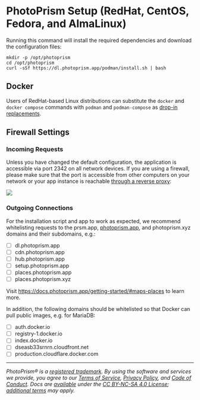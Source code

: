 # PhotoPrism Setup (RedHat, CentOS, Fedora, and AlmaLinux)

Running this command will install the required dependencies and download the configuration files:

```
mkdir -p /opt/photoprism
cd /opt/photoprism
curl -sSf https://dl.photoprism.app/podman/install.sh | bash
```

## Docker

Users of RedHat-based Linux distributions can substitute the `docker` and `docker compose` commands with `podman` and `podman-compose` as [drop-in replacements](https://docs.photoprism.app/getting-started/troubleshooting/docker/#redhat-linux).

## Firewall Settings

### Incoming Requests

Unless you have changed the default configuration, the application is accessible via port 2342 on all network devices. If you are using a firewall, please make sure that the port is accessible from other computers on your network or your app instance is reachable [through a reverse proxy](https://docs.photoprism.app/getting-started/proxies/traefik/):

![](https://dl.photoprism.app/img/diagrams/proxy-cdn-white.png)

### Outgoing Connections

For the installation script and app to work as expected, we recommend whitelisting requests to the prsm.app, [photoprism.app](https://photoprism.app), and photoprism.xyz domains and their subdomains, e.g.:

- [ ] dl.photoprism.app
- [ ] cdn.photoprism.app
- [ ] hub.photoprism.app
- [ ] setup.photoprism.app
- [ ] places.photoprism.app
- [ ] places.photoprism.xyz

Visit https://docs.photoprism.app/getting-started/#maps-places to learn more.

In addition, the following domains should be whitelisted so that Docker can pull public images, e.g. for MariaDB:

- [ ] auth.docker.io
- [ ] registry-1.docker.io
- [ ] index.docker.io
- [ ] dseasb33srnrn.cloudfront.net
- [ ] production.cloudflare.docker.com

----

*PhotoPrism® is a [registered trademark](https://photoprism.app/trademark). By using the software and services we provide, you agree to our [Terms of Service](https://photoprism.app/terms), [Privacy Policy](https://photoprism.app/privacy), and [Code of Conduct](https://photoprism.app/code-of-conduct). Docs are [available](https://link.photoprism.app/github-docs) under the [CC BY-NC-SA 4.0 License](https://creativecommons.org/licenses/by-nc-sa/4.0/); [additional terms](https://github.com/photoprism/photoprism/blob/develop/assets/README.md) may apply.*
